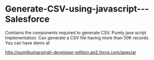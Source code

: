 # Generate-CSV-using-javascript---Salesforce
Contiains the components required to generate CSV. Purely java script implementation.  Can generate a CSV file having more than 50K records.
You can have demo at 

http://sumitkumarsingh-developer-edition.ap2.force.com/apex/ar
